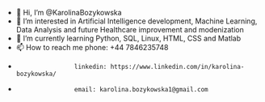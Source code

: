 - 👋 Hi, I’m @KarolinaBozykowska
- 👀 I’m interested in Artificial Intelligence development, Machine Learning, Data Analysis and future Healthcare improvement and modenization
- 🌱 I’m currently learning Python, SQL, Linux, HTML, CSS and Matlab
- 📫 How to reach me phone: +44 7846235748
-                     linkedin: https://www.linkedin.com/in/karolina-bozykowska/
-                     email: karolina.bozykowska1@gmail.com

<!---
KarolinaBozykowska/KarolinaBozykowska is a ✨ special ✨ repository because its `README.md` (this file) appears on your GitHub profile.
You can click the Preview link to take a look at your changes.
--->
